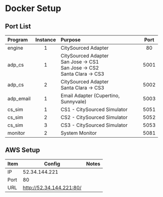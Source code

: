 # Docker Setup

## Port List

|Program|Instance|Purpose|Port|
|:------|:------:|:------|:----:|
|engine|1|CitySourced Adapter|80|
|adp_cs|1|CitySourced Adapter <br>San Jose -> CS1 <br>San Jose -> CS2 <br>Santa Clara -> CS3|5001|
|adp_cs|2|CitySourced Adapter <br>Santa Clara -> CS3|5002|
|adp_email|1|Email Adapter (Cupertino, Sunnyvale)|5003|
|cs_sim|1|CS1 - CitySourced Simulator|5051|
|cs_sim|2|CS2 - CitySourced Simulator|5052|
|cs_sim|3|CS3 - CitySourced Simulator|5053|
|monitor|2|System Monitor|5081|

## AWS Setup

|Item|Config|Notes|
|----|----|-----|
|IP|52.34.144.221||
|Port|80||
|URL|http://52.34.144.221:80/||

